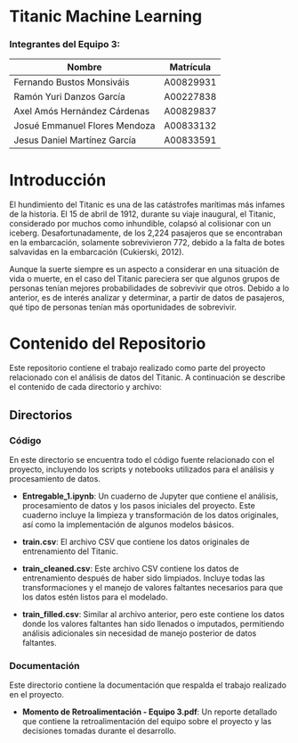 # Titanic Machine Learning

### Integrantes del Equipo 3:
| Nombre | Matrícula |
| ----------- | ----------- |
| Fernando Bustos Monsiváis | A00829931 |
| Ramón Yuri Danzos García | A00227838 |
| Axel Amós Hernández Cárdenas | A00829837 |
| Josué Emmanuel Flores Mendoza | A00833132 |
| Jesus Daniel Martínez García | A00833591 |

# Introducción

El hundimiento del Titanic es una de las catástrofes marítimas más infames de la historia. El 15 de abril de 1912, durante su viaje inaugural, el Titanic, considerado por muchos como inhundible, colapsó al colisionar con un iceberg. Desafortunadamente, de los 2,224 pasajeros que se encontraban en la embarcación, solamente sobrevivieron 772, debido a la falta de botes salvavidas en la embarcación (Cukierski, 2012).

Aunque la suerte siempre es un aspecto a considerar en una situación de vida o muerte, en el caso del Titanic pareciera ser que algunos grupos de personas tenían mejores probabilidades de sobrevivir que otros. Debido a lo anterior, es de interés analizar y determinar, a partir de datos de pasajeros, qué tipo de personas tenían más oportunidades de sobrevivir.

# Contenido del Repositorio

Este repositorio contiene el trabajo realizado como parte del proyecto relacionado con el análisis de datos del Titanic. A continuación se describe el contenido de cada directorio y archivo:

## Directorios

### Código
En este directorio se encuentra todo el código fuente relacionado con el proyecto, incluyendo los scripts y notebooks utilizados para el análisis y procesamiento de datos.

- **Entregable_1.ipynb**: Un cuaderno de Jupyter que contiene el análisis, procesamiento de datos y los pasos iniciales del proyecto. Este cuaderno incluye la limpieza y transformación de los datos originales, así como la implementación de algunos modelos básicos.

- **train.csv**: El archivo CSV que contiene los datos originales de entrenamiento del Titanic.

- **train_cleaned.csv**: Este archivo CSV contiene los datos de entrenamiento después de haber sido limpiados. Incluye todas las transformaciones y el manejo de valores faltantes necesarios para que los datos estén listos para el modelado.

- **train_filled.csv**: Similar al archivo anterior, pero este contiene los datos donde los valores faltantes han sido llenados o imputados, permitiendo análisis adicionales sin necesidad de manejo posterior de datos faltantes.

### Documentación
Este directorio contiene la documentación que respalda el trabajo realizado en el proyecto.

- **Momento de Retroalimentación - Equipo 3.pdf**: Un reporte detallado que contiene la retroalimentación del equipo sobre el proyecto y las decisiones tomadas durante el desarrollo.
<!-- https://docs.github.com/en/get-started/writing-on-github/getting-started-with-writing-and-formatting-on-github/basic-writing-and-formatting-syntax -->
<!-- https://docs.github.com/en/get-started/writing-on-github/getting-started-with-writing-and-formatting-on-github/basic-writing-and-formatting-syntax -->
<!-- Por el badge! =) -->
<!-- HOLA -->

